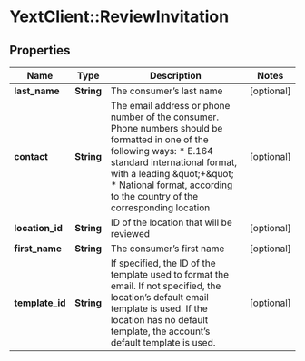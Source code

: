 # YextClient::ReviewInvitation

## Properties
Name | Type | Description | Notes
------------ | ------------- | ------------- | -------------
**last_name** | **String** | The consumer’s last name | [optional] 
**contact** | **String** | The email address or phone number of the consumer.  Phone numbers should be formatted in one of the following ways: * E.164 standard international format, with a leading \&quot;+\&quot; * National format, according to the country of the corresponding location  | [optional] 
**location_id** | **String** | ID of the location that will be reviewed | [optional] 
**first_name** | **String** | The consumer’s first name | [optional] 
**template_id** | **String** | If specified, the ID of the template used to format the email.  If not specified, the location’s default email template is used.  If the location has no default template, the account’s default template is used.  | [optional] 


